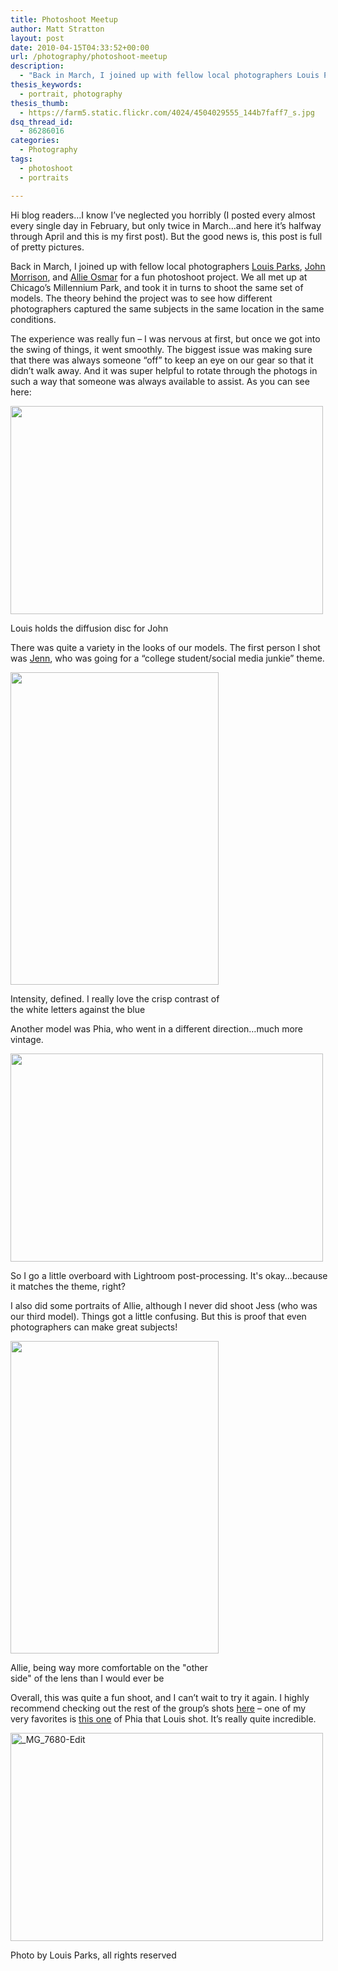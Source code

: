 ```yaml
---
title: Photoshoot Meetup
author: Matt Stratton
layout: post
date: 2010-04-15T04:33:52+00:00
url: /photography/photoshoot-meetup
description:
  - "Back in March, I joined up with fellow local photographers Louis Parks, John Morrison, and Allie Osmar for a fun photoshoot project. We all met up at Chicago's Millennium Park, and took it in turns to shoot the same set of models. The theory behind the project was to see how different photographers captured the same subjects in the same location in the same conditions."
thesis_keywords:
  - portrait, photography
thesis_thumb:
  - https://farm5.static.flickr.com/4024/4504029555_144b7faff7_s.jpg
dsq_thread_id:
  - 86286016
categories:
  - Photography
tags:
  - photoshoot
  - portraits

---
```

Hi blog readers&#8230;I know I&#8217;ve neglected you horribly (I posted every almost every single day in February, but only twice in March&#8230;and here it&#8217;s halfway through April and this is my first post). But the good news is, this post is full of pretty pictures.

Back in March, I joined up with fellow local photographers <a href="https://www.flickr.com/photos/louisparks/" target="_blank">Louis Parks</a>, <a href="https://subism.com/" target="_blank">John Morrison</a>, and <a href="https://aveiphoto.com/" target="_blank">Allie Osmar</a> for a fun photoshoot project. We all met up at Chicago&#8217;s Millennium Park, and took it in turns to shoot the same set of models. The theory behind the project was to see how different photographers captured the same subjects in the same location in the same conditions.

The experience was really fun &#8211; I was nervous at first, but once we got into the swing of things, it went smoothly. The biggest issue was making sure that there was always someone &#8220;off&#8221; to keep an eye on our gear so that it didn&#8217;t walk away. And it was super helpful to rotate through the photogs in such a way that someone was always available to assist. As you can see here:

<div style="width: 510px" class="wp-caption aligncenter">
  <a href="https://www.flickr.com/photos/mugsy/4521826547"><img src="https://farm5.static.flickr.com/4062/4521826547_e6e8ecdc3c.jpg" alt="" width="500" height="333" /></a>
  
  <p class="wp-caption-text">
    Louis holds the diffusion disc for John
  </p>
</div>

There was quite a variety in the looks of our models. The first person I shot was <a href="https://jennbollenbacher.com" target="_blank">Jenn</a>, who was going for a &#8220;college student/social media junkie&#8221; theme.

<div style="width: 343px" class="wp-caption aligncenter">
  <a href="https://www.flickr.com/photos/mugsy/4504638380/in/set-72157623688278635"><img title="Jenn" src="https://farm5.static.flickr.com/4031/4504638380_d470815457.jpg" alt="" width="333" height="500" /></a>
  
  <p class="wp-caption-text">
    Intensity, defined. I really love the crisp contrast of the white letters against the blue
  </p>
</div>

Another model was Phia, who went in a different direction&#8230;much more vintage.

<div style="width: 510px" class="wp-caption aligncenter">
  <a href="https://www.flickr.com/photos/mugsy/4522454426/in/set-72157623688278635"><img title="Phia" src="https://farm5.static.flickr.com/4021/4522454426_92e22f5328.jpg" alt="" width="500" height="333" /></a>
  
  <p class="wp-caption-text">
    So I go a little overboard with Lightroom post-processing. It's okay...because it matches the theme, right?
  </p>
</div>

I also did some portraits of Allie, although I never did shoot Jess (who was our third model). Things got a little confusing. But this is proof that even photographers can make great subjects!

<div style="width: 343px" class="wp-caption aligncenter">
  <a href="https://www.flickr.com/photos/mugsy/4521856085/in/set-72157623688278635"><img title="Allie" src="https://farm5.static.flickr.com/4015/4521856085_26cda920ec.jpg" alt="" width="333" height="500" /></a>
  
  <p class="wp-caption-text">
    Allie, being way more comfortable on the "other side" of the lens than I would ever be
  </p>
</div>

Overall, this was quite a fun shoot, and I can&#8217;t wait to try it again. I highly recommend checking out the rest of the group&#8217;s shots <a href="https://www.flickr.com/groups/1397784@N23/pool/" target="_blank">here</a> &#8211; one of my very favorites is <a href="https://www.flickr.com/photos/louisparks/4468518620/in/pool-1397784@N23" target="_blank">this one</a> of Phia that Louis shot. It&#8217;s really quite incredible.

<div style="width: 510px" class="wp-caption aligncenter">
  <a title="_MG_7680-Edit by louisparks, on Flickr" href="https://www.flickr.com/photos/louisparks/4468518620/"><img src="https://farm3.static.flickr.com/2727/4468518620_fac26bb0f0.jpg" alt="_MG_7680-Edit" width="500" height="333" /></a>
  
  <p class="wp-caption-text">
    Photo by Louis Parks, all rights reserved
  </p>
</div>

<p style="text-align: center;">